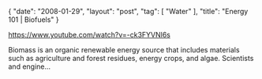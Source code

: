 {
   "date": "2008-01-29",
   "layout": "post",
   "tag": [
      "Water"
   ],
   "title": "Energy 101 | Biofuels"
}

https://www.youtube.com/watch?v=-ck3FYVNl6s  

Biomass is an organic renewable energy source that includes materials such as agriculture and forest residues, energy crops, and algae. Scientists and engine...
